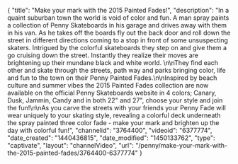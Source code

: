{
    "title": "Make your mark with the 2015 Painted Fades!",
    "description": "In a quaint suburban town the world is void of color and fun. A man spray paints a collection of Penny Skateboards in his garage and drives away with them in his van. As he takes off the boards fly out the back door and roll down the street in different directions coming to a stop in front of some unsuspecting skaters. Intrigued by the colorful skateboards they step on and give them a go cruising down the street. Instantly they realize their moves are brightening up their mundane black and white world. \n\nThey find each other and skate through the streets, path way and parks bringing color, life and fun to the town on their Penny Painted Fades.\n\nInspired by beach culture and summer vibes the 2015 Painted Fades collection are now available on the official Penny Skateboards website in 4 colors; Canary, Dusk, Jammin, Candy and in both 22\" and 27\", choose your style and join the fun!\n\nAs you carve the streets with your friends your Penny Fade will wear uniquely to your skating style, revealing a colorful deck underneath the spray painted three color fade - make your mark and brighten up the day with colorful fun!",
    "channelid": "3764400",
    "videoid": "6377774",
    "date_created": "1440436815",
    "date_modified": "1450133762",
    "type": "captivate",
    "layout": "channelVideo",
    "url": "\/penny\/make-your-mark-with-the-2015-painted-fades\/3764400-6377774"
}